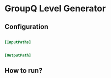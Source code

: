 # GroupQ Level Generator

## Configuration
``` ini

[InputPaths]


[OutputPath]


```

## How to run?

